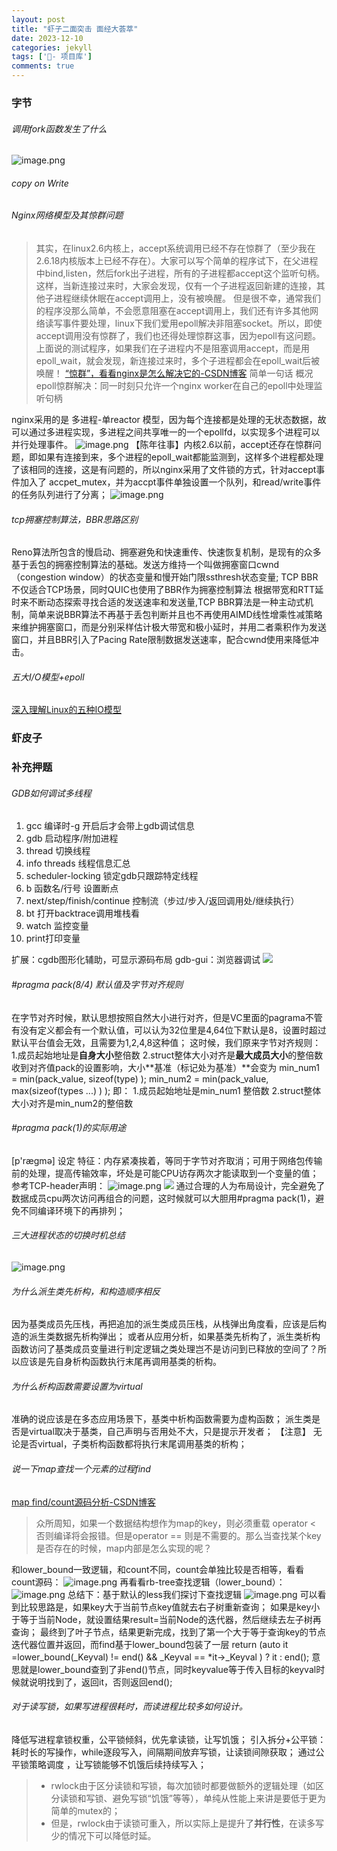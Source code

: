 ```yaml
---
layout: post
title: "虾子二面突击 面经大荟萃"
date: 2023-12-10
categories: jekyll
tags: ['🥁- 项目库']
comments: true
---
```


### 字节
###### 调用fork函数发生了什么
![image.png](https://cdn.nlark.com/yuque/0/2023/png/26575180/1699254794689-803c164a-a79b-43fc-b953-4baa1412ddb4.png#averageHue=%23505360&clientId=u257f01db-befb-4&from=paste&height=321&id=u9c72139b&originHeight=962&originWidth=1285&originalType=binary&ratio=2.640000104904175&rotation=0&showTitle=false&size=343005&status=done&style=none&taskId=u4a358b46-547f-477e-9328-ef2f230e08d&title=&width=428.742431640625)
###### copy on Write
###### Nginx网络模型及其惊群问题
> 其实，在linux2.6内核上，accept系统调用已经不存在惊群了（至少我在2.6.18内核版本上已经不存在）。大家可以写个简单的程序试下，在父进程中bind,listen，然后fork出子进程，所有的子进程都accept这个监听句柄。这样，当新连接过来时，大家会发现，仅有一个子进程返回新建的连接，其他子进程继续休眠在accept调用上，没有被唤醒。
> 但是很不幸，通常我们的程序没那么简单，不会愿意阻塞在accept调用上，我们还有许多其他网络读写事件要处理，linux下我们爱用epoll解决非阻塞socket。所以，即使accept调用没有惊群了，我们也还得处理惊群这事，因为epoll有这问题。上面说的测试程序，如果我们在子进程内不是阻塞调用accept，而是用epoll_wait，就会发现，新连接过来时，多个子进程都会在epoll_wait后被唤醒！
> [“惊群”，看看nginx是怎么解决它的-CSDN博客](https://blog.csdn.net/russell_tao/article/details/7204260)
> 简单一句话 概况epoll惊群解决：同一时刻只允许一个nginx worker在自己的epoll中处理监听句柄

nginx采用的是 多进程-单reactor 模型，因为每个连接都是处理的无状态数据，故可以通过多进程实现，多进程之间共享唯一的一个epollfd，以实现多个进程可以并行处理事件。
![image.png](https://cdn.nlark.com/yuque/0/2023/png/26575180/1699425969060-e35fb60f-4935-4cb8-b26a-6538945a5f4e.png#averageHue=%23fdfcfb&clientId=ubd2d4d1c-c552-4&from=paste&height=147&id=u584e51fe&originHeight=852&originWidth=2606&originalType=url&ratio=2.640000104904175&rotation=0&showTitle=false&size=558242&status=done&style=none&taskId=u39809d64-b31a-498c-adcf-a4ae9d8f6c0&title=&width=451.11102294921875)
【陈年往事】内核2.6以前，accept还存在惊群问题，即如果有连接到来，多个进程的epoll_wait都能监测到，这样多个进程都处理了该相同的连接，这是有问题的，所以nginx采用了文件锁的方式，针对accept事件加入了 accpet_mutex，并为accpt事件单独设置一个队列，和read/write事件的任务队列进行了分离；
![image.png](https://cdn.nlark.com/yuque/0/2023/png/26575180/1699426606875-8d3715de-4539-43ac-821a-567065fe047f.png#averageHue=%23fcf9f7&clientId=u257f01db-befb-4&from=paste&height=84&id=u78477c6b&originHeight=223&originWidth=746&originalType=binary&ratio=2.640000104904175&rotation=0&showTitle=false&size=52378&status=done&style=none&taskId=ud7f11fc5-430f-4230-97c9-0a226a3cde0&title=&width=282.57574634720623)
###### tcp拥塞控制算法，BBR思路区别
Reno算法所包含的慢启动、拥塞避免和快速重传、快速恢复机制，是现有的众多基于丢包的拥塞控制算法的基础。发送方维持一个叫做拥塞窗口cwnd（congestion window）的状态变量和慢开始门限ssthresh状态变量;
TCP BBR 不仅适合TCP场景，同时QUIC也使用了BBR作为拥塞控制算法
根据带宽和RTT延时来不断动态探索寻找合适的发送速率和发送量,TCP BBR算法是一种主动式机制，简单来说BBR算法不再基于丢包判断并且也不再使用AIMD线性增乘性减策略来维护拥塞窗口，而是分别采样估计极大带宽和极小延时，并用二者乘积作为发送窗口，并且BBR引入了Pacing Rate限制数据发送速率，配合cwnd使用来降低冲击。
###### 五大I/O模型+epoll
[深入理解Linux的五种IO模型](https://zhuanlan.zhihu.com/p/615323090?utm_id=0)
### 虾皮子

### 补充押题
###### GDB如何调试多线程

   1. gcc 编译时-g 开启后才会带上gdb调试信息
   2. gdb 启动程序/附加进程
   3. thread 切换线程
   4. info threads 线程信息汇总
   5. scheduler-locking 锁定gdb只跟踪特定线程
   6. b 函数名/行号 设置断点
   7. next/step/finish/continue 控制流（步过/步入/返回调用处/继续执行）
   8. bt 打开backtrace调用堆栈看
   9. watch 监控变量
   10. print打印变量

扩展：cgdb图形化辅助，可显示源码布局
gdb-gui：浏览器调试
![](https://cdn.nlark.com/yuque/0/2023/png/26575180/1698847535965-f9928c94-b373-4880-b334-d8111ff19245.png#averageHue=%23797978&clientId=uafefbdca-d823-4&from=paste&height=412&id=ubb0dd357&originHeight=777&originWidth=1080&originalType=url&ratio=2.640000104904175&rotation=0&showTitle=false&status=done&style=none&taskId=ua050f07f-329e-433f-89c2-c1571876f6b&title=&width=572.2879028320312)

###### #pragma pack(8/4) 默认值及字节对齐规则
在字节对齐时候，默认思想按照自然大小进行对齐，但是VC里面的pagrama不管有没有定义都会有一个默认值，可以认为32位里是4,64位下默认是8，设置时超过默认平台值会无效，且需要为1,2,4,8这种值；
这时候，我们原来字节对齐规则：
1.成员起始地址是**自身大小**整倍数
2.struct整体大小对齐是**最大成员大小**的整倍数
收到对齐值pack的设置影响，大小**基准（标记处为基准）**会变为 
min_num1 = min(pack_value, sizeof(type) ); 
min_num2 = min(pack_value, max(sizeof(types ...) )  ); 
即：
1.成员起始地址是min_num1 整倍数
2.struct整体大小对齐是min_num2的整倍数

###### #pragma pack(1)的实际用途
[p'ræɡmə] 设定
特征：内存紧凑挨着，等同于字节对齐取消；可用于网络包传输前的处理，提高传输效率，坏处是可能CPU访存两次才能读取到一个变量的值；
参考TCP-header声明：
![image.png](https://cdn.nlark.com/yuque/0/2023/png/26575180/1698852667731-68a755bd-7855-4504-8094-8bcfd0617089.png#averageHue=%23fcfbfa&clientId=u7d038309-3d13-4&from=paste&height=346&id=ubea828c6&originHeight=914&originWidth=451&originalType=binary&ratio=2.640000104904175&rotation=0&showTitle=false&size=86063&status=done&style=none&taskId=udf1547cd-2fb8-41f2-a908-100f8404863&title=&width=170.83332654502684)
![](https://cdn.nlark.com/yuque/0/2023/png/26575180/1698852710779-b613527c-fa07-4eb4-ae6e-ebe834046e81.png#averageHue=%23f5f5f5&clientId=u7d038309-3d13-4&from=paste&height=147&id=uaa090cf5&originHeight=357&originWidth=1093&originalType=url&ratio=2.640000104904175&rotation=0&showTitle=false&status=done&style=none&taskId=u03288d85-83b2-49fc-806b-73063f105ae&title=&width=451.01800537109375)
通过合理的人为布局设计，完全避免了数据成员cpu两次访问再组合的问题，这时候就可以大胆用#pragma pack(1)，避免不同编译环境下的再排列；

###### 三大进程状态的切换时机总结
![image.png](https://cdn.nlark.com/yuque/0/2023/png/26575180/1698856221728-f63a5d96-7bef-48dd-abae-7a489cbdaa70.png#averageHue=%23f3f3f3&clientId=u7d038309-3d13-4&from=paste&height=213&id=u2b0a4ccb&originHeight=624&originWidth=1129&originalType=binary&ratio=2.640000104904175&rotation=0&showTitle=false&size=197184&status=done&style=none&taskId=u064e0b5c-af5c-4756-ab7e-41a0dd83093&title=&width=384.7445373535156)
###### 为什么派生类先析构，和构造顺序相反
因为基类成员先压栈，再把追加的派生类成员压栈，从栈弹出角度看，应该是后构造的派生类数据先析构弹出；
或者从应用分析，如果基类先析构了，派生类析构函数访问了基类成员变量进行判定逻辑之类处理岂不是访问到已释放的空间了？所以应该是先自身析构函数执行末尾再调用基类的析构。

###### 为什么析构函数需要设置为virtual
准确的说应该是在多态应用场景下，基类中析构函数需要为虚构函数；
派生类是否是virtual取决于基类，自己声明与否用处不大，只是提示开发者；
【注意】 无论是否virtual，子类析构函数都将执行末尾调用基类的析构；
###### 说一下map查找一个元素的过程find
[map find/count源码分析-CSDN博客](https://blog.csdn.net/CAir2/article/details/128798106)
> 众所周知，如果一个数据结构想作为map的key，则必须重载 operator < 否则编译将会报错。但是operator == 则是不需要的。那么当查找某个key是否存在的时候，map内部是怎么实现的呢？

和lower_bound一致逻辑，和count不同，count会单独比较是否相等，看看count源码：
![image.png](https://cdn.nlark.com/yuque/0/2023/png/26575180/1699085262917-8ebeb0d1-ecb8-4f34-ad47-55952c06c69e.png#averageHue=%23f2f0f0&clientId=u7d038309-3d13-4&from=paste&height=199&id=u3b99f037&originHeight=776&originWidth=1473&originalType=binary&ratio=2.640000104904175&rotation=0&showTitle=false&size=71522&status=done&style=none&taskId=u54516e4a-7a6f-4c52-9f51-617291b397d&title=&width=377.95452880859375)
再看看rb-tree查找逻辑（lower_bound）：
![image.png](https://cdn.nlark.com/yuque/0/2023/png/26575180/1699085362819-491a6d42-8692-4081-a54c-cee4b9294b5b.png#averageHue=%23f1f0ef&clientId=u7d038309-3d13-4&from=paste&height=193&id=u5de799a3&originHeight=660&originWidth=1419&originalType=binary&ratio=2.640000104904175&rotation=0&showTitle=false&size=62889&status=done&style=none&taskId=u67bf503a-9324-4a22-851a-0c5de5a1016&title=&width=414.5)
总结下：基于默认的less我们探讨下查找逻辑
![image.png](https://cdn.nlark.com/yuque/0/2023/png/26575180/1699085424462-e2b4836d-0ac9-4edd-88b9-aae6db554732.png#averageHue=%23090908&clientId=u7d038309-3d13-4&from=paste&height=190&id=uc724fe38&originHeight=559&originWidth=873&originalType=binary&ratio=2.640000104904175&rotation=0&showTitle=false&size=126440&status=done&style=none&taskId=u456c7b04-8150-405c-b9c3-97cbae1272e&title=&width=296.6811065673828)
可以看到比较思路是，如果key大于当前节点key值就去右子树重新查询；
如果是key小于等于当前Node，就设置结果result=当前Node的迭代器，然后继续去左子树再查询；
最终到了叶子节点，结果更新完成，找到了第一个大于等于查询key的节点迭代器位置并返回，而find基于lower_bound包装了一层 return (auto it =lower_bound(_Keyval) != end()  && _Keyval == *it->_Keyval )  ? it : end();
意思就是lower_bound查到了非end()节点，同时keyvalue等于传入目标的keyval时候就说明找到了，返回it，否则返回end();

###### 对于读写锁，如果写进程很耗时，而读进程比较多如何设计。
降低写进程拿锁权重，公平锁倾斜，优先拿读锁，让写饥饿；
引入拆分+公平锁：耗时长的写操作，while逐段写入，间隔期间放弃写锁，让读锁间隙获取；
通过公平锁策略调度 ，让写锁能够不饥饿后续持续写入；
> - rwlock由于区分读锁和写锁，每次加锁时都要做额外的逻辑处理（如区分读锁和写锁、避免写锁“饥饿”等等），单纯从性能上来讲是要低于更为简单的mutex的；
> - 但是，rwlock由于读锁可重入，所以实际上是提升了**并行性**，在读多写少的情况下可以降低时延。

